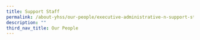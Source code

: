 ```yaml
---
title: Support Staff
permalink: /about-yhss/our-people/executive-administrative-n-support-staff
description: ""
third_nav_title: Our People
---
```

